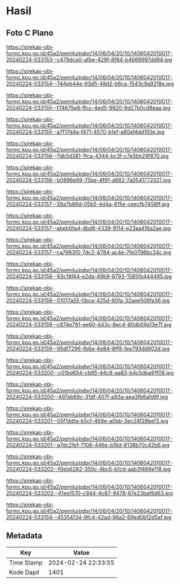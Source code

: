 # Hasil

## Foto C Plano

https://sirekap-obj-formc.kpu.go.id/45a2/pemilu/pdpr/14/06/04/20/10/1406042010017-20240224-033153--c479dca0-afbe-429f-8f84-b4669997dd94.jpg

https://sirekap-obj-formc.kpu.go.id/45a2/pemilu/pdpr/14/06/04/20/10/1406042010017-20240224-033154--744eb44e-93d5-48d2-b6ca-1543c9a9218e.jpg

https://sirekap-obj-formc.kpu.go.id/45a2/pemilu/pdpr/14/06/04/20/10/1406042010017-20240224-033155--f74675e8-ffcc-4ed5-9820-8d27b0cd8eaa.jpg

https://sirekap-obj-formc.kpu.go.id/45a2/pemilu/pdpr/14/06/04/20/10/1406042010017-20240224-033155--a7f17d4a-f471-4570-b1ef-a80af4dd150e.jpg

https://sirekap-obj-formc.kpu.go.id/45a2/pemilu/pdpr/14/06/04/20/10/1406042010017-20240224-033156--7db5d381-1fca-4344-bc3f-c7e5bb29f870.jpg

https://sirekap-obj-formc.kpu.go.id/45a2/pemilu/pdpr/14/06/04/20/10/1406042010017-20240224-033156--b0896e69-75be-4f91-a682-7a0541772021.jpg

https://sirekap-obj-formc.kpu.go.id/45a2/pemilu/pdpr/14/06/04/20/10/1406042010017-20240224-033157--39a7b66d-05b5-4d4a-815e-ceecfb7458ff.jpg

https://sirekap-obj-formc.kpu.go.id/45a2/pemilu/pdpr/14/06/04/20/10/1406042010017-20240224-033157--abeb0fa4-dbd8-4339-9114-e23aa416a2ae.jpg

https://sirekap-obj-formc.kpu.go.id/45a2/pemilu/pdpr/14/06/04/20/10/1406042010017-20240224-033157--ca7983f0-7dc2-4784-ac4e-7fe0796bc34c.jpg

https://sirekap-obj-formc.kpu.go.id/45a2/pemilu/pdpr/14/06/04/20/10/1406042010017-20240224-033158--93c18f44-e2da-49b9-8793-1585fb444495.jpg

https://sirekap-obj-formc.kpu.go.id/45a2/pemilu/pdpr/14/06/04/20/10/1406042010017-20240224-033158--01017a55-0bca-425d-80fa-32aee506fa36.jpg

https://sirekap-obj-formc.kpu.go.id/45a2/pemilu/pdpr/14/06/04/20/10/1406042010017-20240224-033159--c874e791-ee60-443c-8ec4-80db09a13e7f.jpg

https://sirekap-obj-formc.kpu.go.id/45a2/pemilu/pdpr/14/06/04/20/10/1406042010017-20240224-033159--95df7296-fb6a-4e84-8ff8-fee793dd902d.jpg

https://sirekap-obj-formc.kpu.go.id/45a2/pemilu/pdpr/14/06/04/20/10/1406042010017-20240224-033200--c01bd654-cb95-44c8-aa83-b4c5dba91f08.jpg

https://sirekap-obj-formc.kpu.go.id/45a2/pemilu/pdpr/14/06/04/20/10/1406042010017-20240224-033200--497ab69c-31df-407f-a93a-aea3fb6afd9f.jpg

https://sirekap-obj-formc.kpu.go.id/45a2/pemilu/pdpr/14/06/04/20/10/1406042010017-20240224-033201--05f1ddfa-b5cf-469e-a0bb-3ec24f28bef3.jpg

https://sirekap-obj-formc.kpu.go.id/45a2/pemilu/pdpr/14/06/04/20/10/1406042010017-20240224-033201--a7dc2fe1-7106-446e-b16d-8138b70c42b6.jpg

https://sirekap-obj-formc.kpu.go.id/45a2/pemilu/pdpr/14/06/04/20/10/1406042010017-20240224-033202--f0eb6282-350c-4bc6-b1cd-aab3f489e118.jpg

https://sirekap-obj-formc.kpu.go.id/45a2/pemilu/pdpr/14/06/04/20/10/1406042010017-20240224-033202--41ee1570-c944-4c87-9478-67e23baf6d63.jpg

https://sirekap-obj-formc.kpu.go.id/45a2/pemilu/pdpr/14/06/04/20/10/1406042010017-20240224-033154--45354134-9fc4-42ad-96a2-69ed0b12d5af.jpg


## Metadata

| Key        | Value               |
| ---------- | ------------------- |
| Time Stamp | 2024-02-24 22:33:55 |
| Kode Dapil | 1401                |



